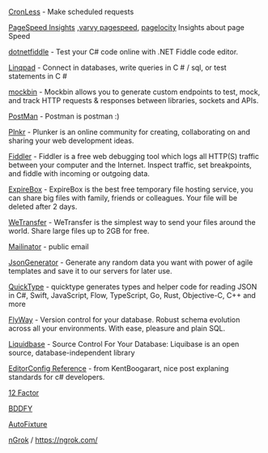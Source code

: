 [CronLess](https://cronless.com/account/subscription) - Make scheduled requests

[PageSpeed Insights](https://developers.google.com/speed/pagespeed/insights) ,[varvy pagespeed](https://varvy.com/pagespeed/), [pagelocity](http://pagelocity.com/) Insights about page Speed 

[dotnetfiddle](https://dotnetfiddle.net/) - Test your C# code online with .NET Fiddle code editor.

[Linqpad](https://www.linqpad.net/) - Connect in databases, write queries in C # / sql, or test statements in C #

[mockbin](http://mockbin.org) - Mockbin allows you to generate custom endpoints to test, mock, and track HTTP requests & responses between libraries, sockets and APIs.

[PostMan](https://www.getpostman.com/) - Postman is postman :)

[Plnkr](https://plnkr.co/) - Plunker is an online community for creating, collaborating on and sharing your web development ideas.

[Fiddler](http://www.telerik.com/fiddler) - Fiddler is a free web debugging tool which logs all HTTP(S) traffic between your computer and the Internet. Inspect traffic, set breakpoints, and fiddle with incoming or outgoing data.

[ExpireBox](https://expirebox.com)	- ExpireBox is the best free temporary file hosting service, you can share big files with family, friends or colleagues. Your file will be deleted after 2 days.

[WeTransfer](https://wetransfer.com) - WeTransfer is the simplest way to send your files around the world. Share large files up to 2GB for free.

[Mailinator](https://www.mailinator.com) - public email

[JsonGenerator](https://www.json-generator.com)	- Generate any random data you want with power of agile templates and save it to our servers for later use.

[QuickType](https://app.quicktype.io) - quicktype generates types and helper code for reading JSON in C#, Swift, JavaScript, Flow, TypeScript, Go, Rust, Objective-C, C++ and more

[FlyWay](https://flywaydb.org) - Version control for your database.
Robust schema evolution across all your environments.
With ease, pleasure and plain SQL.

[Liquidbase](https://www.liquibase.org/quickstart.html) - Source Control For Your Database: Liquibase is an open source, database-independent library 

[EditorConfig Reference](https://kent-boogaart.com/blog/editorconfig-reference-for-c-developers) - from KentBoogarart, nice post explaning standards for c# developers.

[12 Factor](https://12factor.net/pt_br) 

[BDDFY](https://github.com/TestStack/TestStack.BDDfy)

[AutoFixture](https://github.com/AutoFixture/AutoFixture)

[nGrok](https://github.com/inconshreveable/ngrok) / https://ngrok.com/

